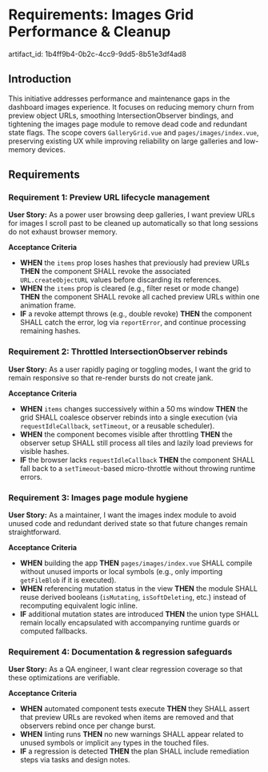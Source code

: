 # Requirements: Images Grid Performance & Cleanup

artifact_id: 1b4ff9b4-0b2c-4cc9-9dd5-8b51e3df4ad8

## Introduction

This initiative addresses performance and maintenance gaps in the dashboard images experience. It focuses on reducing memory churn from preview object URLs, smoothing IntersectionObserver bindings, and tightening the images page module to remove dead code and redundant state flags. The scope covers `GalleryGrid.vue` and `pages/images/index.vue`, preserving existing UX while improving reliability on large galleries and low-memory devices.

## Requirements

### Requirement 1: Preview URL lifecycle management

**User Story:** As a power user browsing deep galleries, I want preview URLs for images I scroll past to be cleaned up automatically so that long sessions do not exhaust browser memory.

**Acceptance Criteria**

-   **WHEN** the `items` prop loses hashes that previously had preview URLs **THEN** the component SHALL revoke the associated `URL.createObjectURL` values before discarding its references.
-   **WHEN** the `items` prop is cleared (e.g., filter reset or mode change) **THEN** the component SHALL revoke all cached preview URLs within one animation frame.
-   **IF** a revoke attempt throws (e.g., double revoke) **THEN** the component SHALL catch the error, log via `reportError`, and continue processing remaining hashes.

### Requirement 2: Throttled IntersectionObserver rebinds

**User Story:** As a user rapidly paging or toggling modes, I want the grid to remain responsive so that re-render bursts do not create jank.

**Acceptance Criteria**

-   **WHEN** `items` changes successively within a 50 ms window **THEN** the grid SHALL coalesce observer rebinds into a single execution (via `requestIdleCallback`, `setTimeout`, or a reusable scheduler).
-   **WHEN** the component becomes visible after throttling **THEN** the observer setup SHALL still process all tiles and lazily load previews for visible hashes.
-   **IF** the browser lacks `requestIdleCallback` **THEN** the component SHALL fall back to a `setTimeout`-based micro-throttle without throwing runtime errors.

### Requirement 3: Images page module hygiene

**User Story:** As a maintainer, I want the images index module to avoid unused code and redundant derived state so that future changes remain straightforward.

**Acceptance Criteria**

-   **WHEN** building the app **THEN** `pages/images/index.vue` SHALL compile without unused imports or local symbols (e.g., only importing `getFileBlob` if it is executed).
-   **WHEN** referencing mutation status in the view **THEN** the module SHALL reuse derived booleans (`isMutating`, `isSoftDeleting`, etc.) instead of recomputing equivalent logic inline.
-   **IF** additional mutation states are introduced **THEN** the union type SHALL remain locally encapsulated with accompanying runtime guards or computed fallbacks.

### Requirement 4: Documentation & regression safeguards

**User Story:** As a QA engineer, I want clear regression coverage so that these optimizations are verifiable.

**Acceptance Criteria**

-   **WHEN** automated component tests execute **THEN** they SHALL assert that preview URLs are revoked when items are removed and that observers rebind once per change burst.
-   **WHEN** linting runs **THEN** no new warnings SHALL appear related to unused symbols or implicit `any` types in the touched files.
-   **IF** a regression is detected **THEN** the plan SHALL include remediation steps via tasks and design notes.
